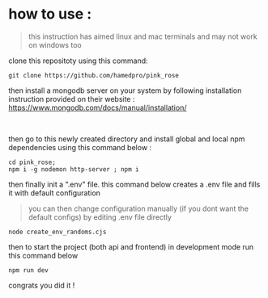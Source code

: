 # how to use :
> this instruction has aimed linux and mac terminals and may not work on windows too 

clone this repositoty using this command:
```
git clone https://github.com/hamedpro/pink_rose
```

then install a mongodb server on your system by following installation instruction provided on their website :
https://www.mongodb.com/docs/manual/installation/
 
<br />

then go to this newly created directory and install global and local npm dependencies using this command below :

```
cd pink_rose;
npm i -g nodemon http-server ; npm i
```
then finally init a ".env" file. this command below creates a .env file and fills it with default configuration 

> you can then change configuration manually (if you dont want the default configs) by editing .env file directly

```
node create_env_randoms.cjs
```

then to start the project (both api and frontend) in development mode run this command below 

```
npm run dev
```

congrats you did it !